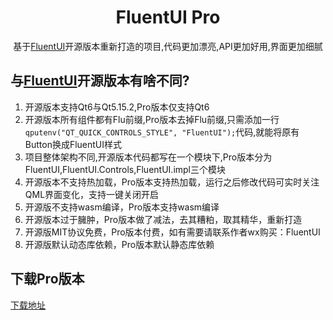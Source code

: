 <div align=center>

# FluentUI Pro

基于[FluentUI](https://github.com/zhuzichu520/FluentUI)开源版本重新打造的项目,代码更加漂亮,API更加好用,界面更加细腻

</div>

## 与[FluentUI](https://github.com/zhuzichu520/FluentUI)开源版本有啥不同?

1. 开源版本支持Qt6与Qt5.15.2,Pro版本仅支持Qt6
2. 开源版本所有组件都有Flu前缀,Pro版本去掉Flu前缀,只需添加一行```qputenv("QT_QUICK_CONTROLS_STYLE", "FluentUI");```代码,就能将原有Button换成FluentUI样式
3. 项目整体架构不同,开源版本代码都写在一个模块下,Pro版本分为FluentUI,FluentUI.Controls,FluentUI.impl三个模块
4. 开源版本不支持热加载，Pro版本支持热加载，运行之后修改代码可实时关注QML界面变化，支持一键关闭开启
5. 开源版不支持wasm编译，Pro版本支持wasm编译
6. 开源版本过于臃肿，Pro版本做了减法，去其糟粕，取其精华，重新打造
7. 开源版MIT协议免费，Pro版本付费，如有需要请联系作者wx购买：FluentUI
8. 开源版默认动态库依赖，Pro版本默认静态库依赖

## 下载Pro版本
[下载地址](https://github.com/zhuzichu520/FluentUI-Pro-Installer/releases)
